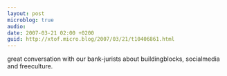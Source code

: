```yaml
---
layout: post
microblog: true
audio: 
date: 2007-03-21 02:00 +0200
guid: http://xtof.micro.blog/2007/03/21/t10406861.html
---
```

great conversation with our bank-jurists about buildingblocks, socialmedia and freeculture.
